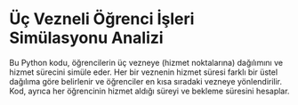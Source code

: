 # Üç Vezneli Öğrenci İşleri Simülasyonu Analizi

Bu Python kodu, öğrencilerin üç vezneye (hizmet noktalarına) dağılımını ve hizmet sürecini simüle eder. Her bir veznenin hizmet süresi farklı bir üstel dağılıma göre belirlenir ve öğrenciler en kısa sıradaki vezneye yönlendirilir. Kod, ayrıca her öğrencinin hizmet aldığı süreyi ve bekleme süresini hesaplar.
